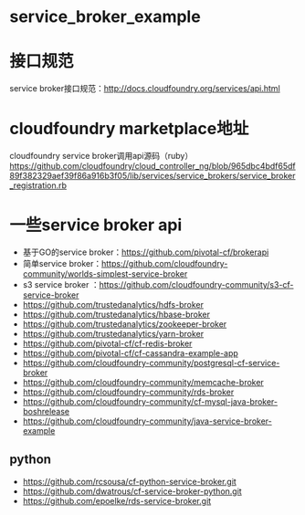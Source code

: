# service_broker_example
# 接口规范
service broker接口规范：http://docs.cloudfoundry.org/services/api.html
# cloudfoundry marketplace地址
cloudfoundry service broker调用api源码（ruby）
https://github.com/cloudfoundry/cloud_controller_ng/blob/965dbc4bdf65df89f382329aef39f86a916b3f05/lib/services/service_brokers/service_broker_registration.rb
# 一些service broker api
-  基于GO的service broker：https://github.com/pivotal-cf/brokerapi   
-  简单service broker：https://github.com/cloudfoundry-community/worlds-simplest-service-broker   
-   s3 service broker ：https://github.com/cloudfoundry-community/s3-cf-service-broker  
-  https://github.com/trustedanalytics/hdfs-broker  
-   https://github.com/trustedanalytics/hbase-broker  
-  https://github.com/trustedanalytics/zookeeper-broker  
-  https://github.com/trustedanalytics/yarn-broker  
-  https://github.com/pivotal-cf/cf-redis-broker  
-   https://github.com/pivotal-cf/cf-cassandra-example-app  
-  https://github.com/cloudfoundry-community/postgresql-cf-service-broker  
-  https://github.com/cloudfoundry-community/memcache-broker  
-   https://github.com/cloudfoundry-community/rds-broker  
-   https://github.com/cloudfoundry-community/cf-mysql-java-broker-boshrelease  
-   https://github.com/cloudfoundry-community/java-service-broker-example  
##  python  
-  https://github.com/rcsousa/cf-python-service-broker.git
-  https://github.com/dwatrous/cf-service-broker-python.git
-  https://github.com/epoelke/rds-service-broker.git
